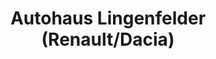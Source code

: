 ---
title: "Autohaus Lingenfelder (Renault/Dacia)"
url: /landau-in-der-pfalz/autohaus-lingenfelder-renault-dacia/
shop: Autohaus
---